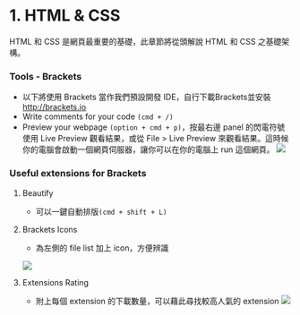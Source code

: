 # 1. HTML & CSS

HTML 和 CSS 是網頁最重要的基礎，此章節將從頭解說 HTML 和 CSS 之基礎架構。

### Tools - Brackets 
* 以下將使用 Brackets 當作我們預設開發 IDE，自行下載Brackets並安裝 http://brackets.io
* Write comments for your code `(cmd + /)`
* Preview your webpage `(option + cmd + p)`，按最右邊 panel 的閃電符號使用 Live Preview 觀看結果，或從 File > Live Preview 來觀看結果。這時候你的電腦會啟動一個網頁伺服器，讓你可以在你的電腦上 run 這個網頁。
	![](/assets/img23.png)

### Useful extensions for Brackets
1. Beautify
	* 可以一鍵自動排版`(cmd + shift + L)`
1. Brackets Icons
	* 為左側的 file list 加上 icon，方便辨識
	
	![](/assets/img24.png)
1. Extensions Rating
	* 附上每個 extension 的下載數量，可以藉此尋找較高人氣的 extension
	![](/assets/img25.png)
